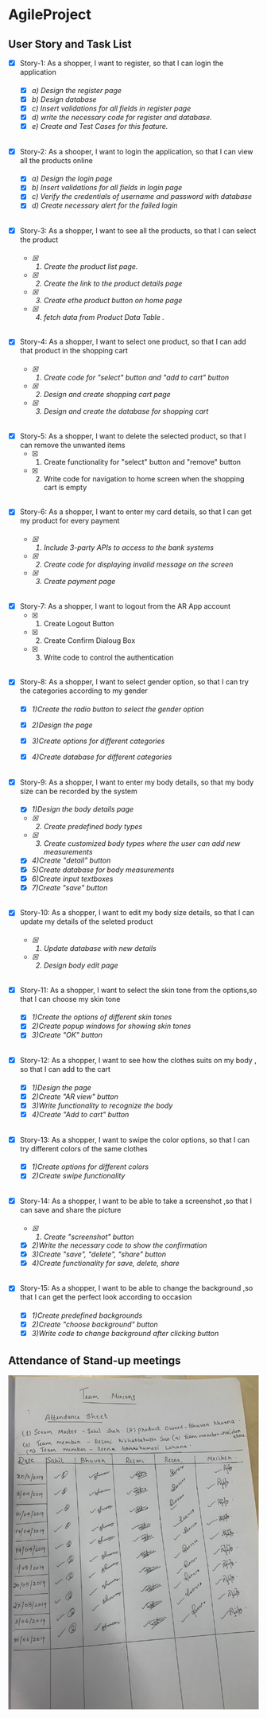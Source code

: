 # AgileProject

## User Story and Task List

- [x] Story-1: As a shopper, I want to register, so that I can login the application <h6>
  - [x] a) Design the register page
  - [x] b) Design database  
  - [x] c) Insert  validations for all fields in register page
  - [x] d) write the necessary code for register and database.
  - [x] e) Create and Test Cases for this feature.

###### <h6>
- [x] Story-2: As a shooper, I want to login the application, so that I can view all the products online <h6>
  - [x] a) Design the login page
  - [x] b) Insert  validations for all fields in login page
  - [x] c) Verify the credentials of username and password with database
  - [x] d) Create necessary alert for the failed login
###### <h6>
- [x] Story-3: As a shopper, I want to see all the products, so that I can select the product <h6>
  - [x] 1) Create the product list page.
  - [x] 2) Create the link to the product details page
  - [x] 3) Create ethe product button on home page
  - [x] 4) fetch data from Product Data Table .
  ###### <h6>
- [x] Story-4: As a shopper, I want to select one product, so that I can add that product in the shopping cart <h6>
  - [x] 1) Create code for "select" button and "add to cart" button
  - [x] 2) Design and create shopping cart page
  - [x] 3) Design and create the database for shopping cart
  ###### <h6>
- [x] Story-5: As a shopper, I want to delete the selected product, so that I can remove the unwanted items
  - [x] 1) Create functionality for "select" button and "remove" button
  - [x] 2) Write code for navigation to home screen when the shopping cart is empty
  ###### <h6>
- [x] Story-6: As a shopper, I want to enter my card details, so that I can get my product for every payment <h6>
  - [x] 1) Include 3-party APIs to access to the bank systems
  - [x] 2) Create code for displaying invalid message on the screen
  - [x] 3) Create payment page
  ###### <h6>
- [x] Story-7: As a shopper, I want to logout from the AR App account
  - [x] 1) Create Logout Button 
  - [x] 2) Create Confirm Dialoug Box 
  - [x] 3) Write code to control the authentication

  ###### <h6>
- [x] Story-8: As a shopper, I want to select gender option, so that I can try the categories according to my gender <h6>
  - [x] 1)Create the radio button to select the gender option
  - [x] 2)Design the page
  - [x] 3)Create options for different categories
  - [x] 4)Create database for different categories

    ###### <h6>
- [x] Story-9: As a shopper, I want to enter my body details, so that my body size can be recorded by the system <h6>
  - [x] 1)Design the body details page
  - [x] 2) Create predefined body types
  - [x] 3) Create customized body types where the user can add new measurements
  - [x] 4)Create "detail" button
  - [x] 5)Create database for body measurements
  - [x] 6)Create input textboxes
  - [x] 7)Create "save" button
    ###### <h6>
- [x] Story-10: As a shopper, I want to edit my body size details, so that I can update my details of the seleted product <h6>
  - [x] 1) Update database with new details
  - [x] 2) Design body edit page

    ###### <h6>
- [x] Story-11: As a shopper, I want to select the skin tone from the options,so that I can choose my skin tone <h6>
  - [x] 1)Create the options of different skin tones
  - [x] 2)Create popup windows for showing skin tones
  - [x] 3)Create "OK" button
    ###### <h6>
- [x] Story-12: As a shopper, I want to see how the clothes suits on my body , so that I can add to the cart <h6>
  - [x] 1)Design the page
  - [x] 2)Create "AR view" button
  - [x] 3)Write functionality to recognize the body
  - [x] 4)Create "Add to cart" button
    ###### <h6>
- [x] Story-13: As a shopper, I want to swipe the color options, so that I can try different colors of the same clothes <h6>
  - [x] 1)Create options for different colors
  - [x] 2)Create swipe functionality
    ###### <h6>
- [x] Story-14: As a shopper, I want to be able to take a screenshot ,so that I can save and share the picture <h6>
  - [x] 1) Create "screenshot" button
  - [x] 2)Write the necessary code to show the confirmation 
  - [x] 3)Create "save", "delete", "share" button
  - [x] 4)Create functionality for save, delete, share
    ###### <h6>
- [x] Story-15: As a shopper, I want to be able to change the background ,so that I can get the perfect look according to occasion <h6>
  - [x] 1)Create predefined backgrounds
  - [x] 2)Create "choose background" button
  - [x] 3)Write code to change background after clicking button
    ###### <h6>
## Attendance of Stand-up meetings
  ![Image of Attendance](https://raw.githubusercontent.com/ZhouMeichen/AgileProject/master/IMG_2452.jpg)
